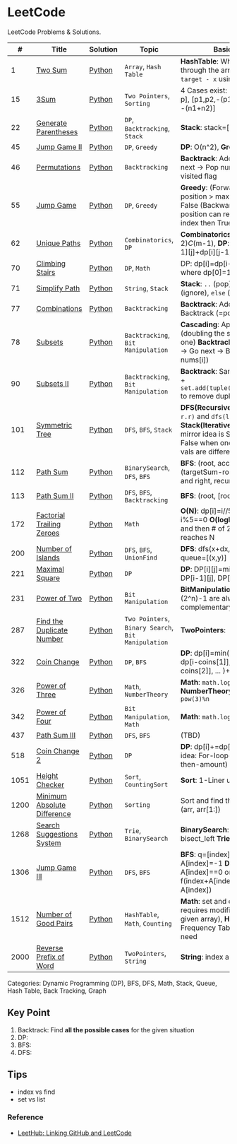 # LeetCode         
LeetCode Problems & Solutions.                   
         
| # | Title | Solution | Topic | Basic Idea | 
|---| ----- | -------- | ------| ---------- | 
|1 | [Two Sum](https://github.com/hyeseonko/LeetCode/tree/main/1-two-sum) | [Python](https://github.com/hyeseonko/LeetCode/blob/main/1-two-sum/1-two-sum.py) | `Array`, `Hash Table` | **HashTable**: While scanning through the array, wait for the `target - x` using hash map
|15 | [3Sum](https://github.com/hyeseonko/LeetCode/tree/main/15-3sum) | [Python](https://github.com/hyeseonko/LeetCode/blob/main/15-3sum/15-3sum.py) | `Two Pointers`, `Sorting` | 4 Cases exist: [0,0,0], [0,p,-p], [p1,p2,-(p1+p2)], [n1, n2, -(n1+n2)]
|22 | [Generate Parentheses](https://github.com/hyeseonko/LeetCode/tree/main/22-generate-parentheses) | [Python](https://github.com/hyeseonko/LeetCode/blob/main/22-generate-parentheses/22-generate-parentheses.py) | `DP`, `Backtracking`, `Stack` | **Stack**: stack=[("(", l, r)]
|45 | [Jump Game II](https://github.com/hyeseonko/LeetCode/tree/main/45-jump-game-ii) | [Python](https://github.com/hyeseonko/LeetCode/blob/main/45-jump-game-ii/45-jump-game-ii.py) | `DP`, `Greedy` | **DP**: O(n^2), **Greedy**: (TBD)
|46 | [Permutations](https://github.com/hyeseonko/LeetCode/tree/main/46-permutations) | [Python](https://github.com/hyeseonko/LeetCode/blob/main/46-permutations/46-permutations.py) | `Backtracking` | **Backtrack**: Add nums[i] -> Go next -> Pop nums[i] with visited flag
|55 | [Jump Game](https://github.com/hyeseonko/LeetCode/tree/main/55-jump-game) | [Python](https://github.com/hyeseonko/LeetCode/blob/main/55-jump-game/55-jump-game.py) | `DP`, `Greedy` | **Greedy**: (Forward) if cur position > max position then False (Backward) if last position can reach the first index then True
|62 | [Unique Paths](https://github.com/hyeseonko/LeetCode/tree/main/62-unique-paths) | [Python](https://github.com/hyeseonko/LeetCode/blob/main/62-unique-paths/62-unique-paths.py) | `Combinatorics`, `DP` | **Combinatorics**: (m+n-2)_C_(m-1), **DP**: dp[i][j]=dp[i-1][j]+dp[i][j-1] 
|70 | [Climbing Stairs](https://github.com/hyeseonko/LeetCode/tree/main/70-climbing-stairs) | [Python](https://github.com/hyeseonko/LeetCode/blob/main/70-climbing-stairs/70-climbing-stairs.py) | `DP`, `Math` | DP: dp[i]=dp[i-1]+dp[i-2] where dp[0]=1
|71 | [Simplify Path](https://github.com/hyeseonko/LeetCode/tree/main/71-simplify-path) | [Python](https://github.com/hyeseonko/LeetCode/blob/main/71-simplify-path/71-simplify-path.py) | `String`, `Stack` | **Stack**: `..` (pop), `. or empty` (ignore), `else` (push) 
|77 | [Combinations](https://github.com/hyeseonko/LeetCode/tree/main/77-combinations) | [Python]() | `Backtracking` | **Backtrack**: Add i -> Go next -> Backtrack (=pop i)
|78 | [Subsets](https://github.com/hyeseonko/LeetCode/tree/main/78-subsets) | [Python](https://github.com/hyeseonko/LeetCode/blob/main/78-subsets/78-subsets.py) | `Backtracking`, `Bit Manipulation` | **Cascading**: Append nums[i] (doubling the size of previous one) **Backtrack**: Add nums[i] -> Go next -> Backtrack (=pop nums[i])
|90 | [Subsets II](https://github.com/hyeseonko/LeetCode/tree/main/90-subsets-ii) | [Python](https://github.com/hyeseonko/LeetCode/blob/main/90-subsets-ii/90-subsets-ii.py) | `Backtracking`, `Bit Manipulation` | **Backtrack**: Same idea as #78 + `set.add(tuple(sorted(list)))` to remove duplicates
|101 | [Symmetric Tree](https://github.com/hyeseonko/LeetCode/tree/main/101-symmetric-tree) | [Python](https://github.com/hyeseonko/LeetCode/blob/main/101-symmetric-tree/101-symmetric-tree.py) | `DFS`, `BFS`, `Stack` | **DFS(Recursive)**: `dfs(l.l, r.r)` and `dfs(l.r, r.l)` **Stack(Iterative)**: Basically, mirror idea is SAME & return False when one is None or vals are different
|112 | [Path Sum](https://github.com/hyeseonko/LeetCode/tree/main/112-path-sum) | [Python](https://github.com/hyeseonko/LeetCode/blob/main/112-path-sum/112-path-sum.py) | `BinarySearch`, `DFS`, `BFS` | **BFS**: (root, acc_sum)  **DFS**: (targetSum-root.val) for left and right, recursively
|113 | [Path Sum II](https://github.com/hyeseonko/LeetCode/tree/main/113-path-sum-ii) | [Python](https://github.com/hyeseonko/LeetCode/blob/main/113-path-sum-ii/113-path-sum-ii.py) | `DFS`, `BFS`, `Backtracking` | **BFS**: (root, [root.val])
|172 | [Factorial Trailing Zeroes](https://github.com/hyeseonko/LeetCode/tree/main/172-factorial-trailing-zeroes) | [Python](https://github.com/hyeseonko/LeetCode/blob/main/172-factorial-trailing-zeroes/172-factorial-trailing-zeroes.py) | `Math` | **O(N)**: dp[i]=i//5 + dp[i//5] if i%5==0 **O(logN)**: Add # of 5s and then # of 25s ... until it reaches N
|200 | [Number of Islands](https://github.com/hyeseonko/LeetCode/tree/main/200-number-of-islands) | [Python](https://github.com/hyeseonko/LeetCode/blob/main/200-number-of-islands/200-number-of-islands.py) | `DFS`, `BFS`, `UnionFind` | **DFS**: dfs(x+dx, y+dy) **BFS**: queue=[(x,y)]
|221 | [Maximal Square](https://github.com/hyeseonko/LeetCode/tree/main/221-maximal-square) | [Python](https://github.com/hyeseonko/LeetCode/blob/main/221-maximal-square/221-maximal-square.py) | `DP` | **DP**: DP[i][j]=min(DP[i][j-1], DP[i-1][j], DP[i-1][j-1])+1
|231 | [Power of Two](https://github.com/hyeseonko/LeetCode/tree/main/231-power-of-two) | [Python](https://github.com/hyeseonko/LeetCode/blob/main/231-power-of-two/231-power-of-two.py) | `Bit Manipulation` | **BitManipulation**: (2^n) and (2^n)-1 are always complementary 
|287 | [Find the Duplicate Number](https://github.com/hyeseonko/LeetCode/tree/main/287-find-the-duplicate-number) | [Python](https://github.com/hyeseonko/LeetCode/blob/main/287-find-the-duplicate-number/287-find-the-duplicate-number.py) | `Two Pointers`, `Binary Search`, `Bit Manipulation` | **TwoPointers**:
|322 | [Coin Change](https://github.com/hyeseonko/LeetCode/tree/main/322-coin-change) | [Python](https://github.com/hyeseonko/LeetCode/blob/main/322-coin-change/322-coin-change.py) | `DP`, `BFS` | **DP**: dp[i]=min(dp[i-coins[0]], dp[i-coins[1]], dp[i-coins[2]], ... )+1
|326 | [Power of Three](https://github.com/hyeseonko/LeetCode/tree/main/326-power-of-three) | [Python](https://github.com/hyeseonko/LeetCode/blob/main/326-power-of-three/326-power-of-three.py) | `Math`, `NumberTheory` | **Math**: `math.log(n, 3)`, **NumberTheory**: Check `max pow(3)%n `
|342 | [Power of Four](https://github.com/hyeseonko/LeetCode/tree/main/342-power-of-four) | [Python](https://github.com/hyeseonko/LeetCode/blob/main/342-power-of-four/342-power-of-four.py) | `Bit Manipulation`, `Math` | **Math**: `math.log(n, 4)`
|437 | [Path Sum III](https://github.com/hyeseonko/LeetCode/tree/main/437-path-sum-iii) | [Python](https://github.com/hyeseonko/LeetCode/blob/main/437-path-sum-iii/437-path-sum-iii.py) | `DFS`, `BFS` | (TBD)
|518 | [Coin Change 2](https://github.com/hyeseonko/LeetCode/tree/main/518-coin-change-2) | [Python](https://github.com/hyeseonko/LeetCode/blob/main/518-coin-change-2/518-coin-change-2.py) | `DP` | **DP**: dp[i]+=dp[i-coin] (Key idea: For-loop-coin-first-then-amount)
|1051 | [Height Checker](https://github.com/hyeseonko/LeetCode/tree/main/1051-height-checker) | [Python](https://github.com/hyeseonko/LeetCode/blob/main/1051-height-checker/1051-height-checker.py) | `Sort`, `CountingSort` | **Sort**: 1-Liner using zip & sort
|1200 | [Minimum Absolute Difference](https://github.com/hyeseonko/LeetCode/tree/main/1200-minimum-absolute-difference) | [Python](https://github.com/hyeseonko/LeetCode/blob/main/1200-minimum-absolute-difference/1200-minimum-absolute-difference.py) | `Sorting` | Sort and find the min with zip (arr, arr[1:])
|1268 | [Search Suggestions System](https://github.com/hyeseonko/LeetCode/tree/main/1268-search-suggestions-system) | [Python](https://github.com/hyeseonko/LeetCode/blob/main/1268-search-suggestions-system/1268-search-suggestions-system.py) | `Trie`, `BinarySearch` | **BinarySearch**: sort and bisect_left **Trie**: (TBD)
|1306 | [Jump Game III](https://github.com/hyeseonko/LeetCode/tree/main/1306-jump-game-iii) | [Python](https://github.com/hyeseonko/LeetCode/blob/main/1306-jump-game-iii/1306-jump-game-iii.py) | `DFS`, `BFS` | **BFS**: q=[index] and A[index]=-1 **DFS**: return A[index]==0 or f(index+A[index]) or f(index-A[index])
|1512 | [Number of Good Pairs](https://github.com/hyeseonko/LeetCode/tree/main/1512-number-of-good-pairs) | [Python](https://github.com/hyeseonko/LeetCode/blob/main/1512-number-of-good-pairs/1512-number-of-good-pairs.py) | `HashTable`, `Math`, `Counting` | **Math**: set and count (but it requires modification of the given array), **HashTable**:  Frequency Table is all you need
|2000 | [Reverse Prefix of Word](https://github.com/hyeseonko/LeetCode/tree/main/2000-reverse-prefix-of-word) | [Python](https://github.com/hyeseonko/LeetCode/blob/main/2000-reverse-prefix-of-word/2000-reverse-prefix-of-word.py) | `TwoPointers`, `String` | **String**: index and [::-1]


Categories: Dynamic Programming (DP), BFS, DFS, Math, Stack, Queue, Hash Table, Back Tracking, Graph
## Key Point
1. Backtrack: Find **all the possible cases** for the given situation
2. DP:
3. BFS:
4. DFS:

## Tips
- index vs find
- set vs list
    

### Reference
- [LeetHub: Linking GitHub and LeetCode](https://github.com/QasimWani/LeetHub)
 
